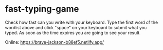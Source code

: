 # fast-typing-game
Check how fast can you write with your keyboard. Type the first word of the wordlist above and click "space" on your keyboard to submit what you typed. As soon as the time expires you are going to see your result.

Online: https://brave-jackson-b88ef5.netlify.app/
